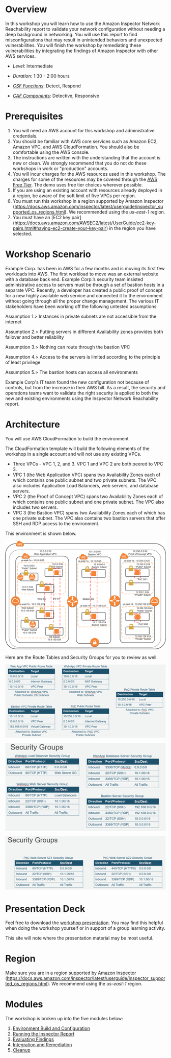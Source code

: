 

Overview
========

In this workshop you will learn how to use the Amazon Inspector Network Reachability report to validate your network configuration without needing a deep background in networking. You will use this report to find misconfigurations that may result in unintended behaviors and unexpected vulnerabilities. You will finish the workshop by remediating these vulnerabilities by integrating the findings of Amazon Inspector with other AWS services.

-	*Level*: Intermediate

-	*Duration*: 1:30 - 2:00 hours

-	*[CSF Functions](https://www.nist.gov/cyberframework/online-learning/components-framework)*: Detect, Respond

-	*[CAF Components](https://d0.awsstatic.com/whitepapers/AWS_CAF_Security_Perspective.pdf)*: Detective, Responsive

Prerequisites
=============

1.	You will need an AWS account for this workshop and administrative credentials.
2.	You should be familiar with AWS core services such as Amazon EC2, Amazon VPC, and AWS CloudFormation. You should also be comfortable using the AWS console.
3.	The instructions are written with the understanding that the account is new or clean. We strongly recommend that you do not do these workshops in work or "production" accounts.
4.	You will incur charges for the AWS resources used in this workshop.   The charges for some of the resources may be covered through the [AWS Free Tier](https://aws.amazon.com/free/).  The demo uses free tier choices wherever possible.
5.	If you are using an existing account with resources already deployed in a region, be aware of the soft limit of five VPCs per region.
6.	You must run this workshop in a region supported by Amazon Inspector (<https://docs.aws.amazon.com/inspector/latest/userguide/inspector_supported_os_regions.html>). We recommended using the *us-east-1* region.
7.	You must have an [EC2 key pair] (<https://docs.aws.amazon.com/AWSEC2/latest/UserGuide/ec2-key-pairs.html#having-ec2-create-your-key-pair>) in the region you have selected.

Workshop Scenario
=================

Example Corp. has been in AWS for a few months and is moving its first few workloads into AWS. The first workload to move was an external website with a database back end. Example Corp.’s security team insisted administrative access to servers must be through a set of bastion hosts in a separate VPC. Recently, a developer has created a public proof of concept for a new highly available web service and connected it to the environment without going through all the proper change management. The various IT stakeholders have been working off the following untested assumptions:

Assumption 1.\> Instances in private subnets are not accessible from the internet

Assumption 2.\> Putting servers in different Availability zones provides both failover and better reliability

Assumption 3.\> Nothing can route through the bastion VPC

Assumption 4.\> Access to the servers is limited according to the principle of least privilege

Assumption 5.\> The bastion hosts can access all environments

Example Corp's IT team found the new configuration not because of controls, but from the increase in their AWS bill. As a result, the security and operations teams want to validate the right security is applied to both the new and existing environments using the Inspector Network Reachability report.

Architecture
============

You will use AWS CloudFormation to build the environment

The CloudFormation template will build the following elements of the workshop in a single account and will not use any existing VPCs.

* Three VPCs - VPC 1, 2, and 3.  VPC 1 and VPC 2 are both peered to VPC 3.
* VPC 1 (the Web Application VPC) spans two Availability Zones each of which contains one public subnet and two private subnets.  The VPC also includes Application Load Balancers, web servers, and database servers.
* VPC 2 (the Proof of Concept VPC) spans two Availability Zones each of which contains one public subnet and one private subnet.  The VPC also includes two servers.
* VPC 3 (the Bastion VPC) spans two Availability Zones each of which has one private subnet.  The VPC also contains two bastion servers that offer SSH and RDP access to the environment.

This environment is shown below.

![](./images/readme-1-architecture.png)

Here are the Route Tables and Security Groups for you to review as well.

![](./images/readme-2-routes.png)

![](./images/readme-3-security-groups.png)

![](./images/readme-4-security-groups-2.png)

Presentation Deck
=================

Feel free to download the [workshop presentation](./assets/demo-support-presentation.pdf). You may find this helpful when doing the workshop yourself or in support of a group learning activity.

This site will note where the presentation material may be most useful.

Region
======

Make sure you are in a region supported by Amazon Inspector (<https://docs.aws.amazon.com/inspector/latest/userguide/inspector_supported_os_regions.html>). We recommend using the *us-east-1* region.

Modules
=======

The workshop is broken up into the five modules below:

1.	[Environment Build and Configuration](01-environment-setup.md)
2.	[Running the Inspector Report](02-running-inspector.md)
3.	[Evaluating Findings](03-evaluate-findings.md)
4.	[Integration and Remediation](04-integration-and-remediation.md)
5.	[Cleanup](05-cleanup.md)
